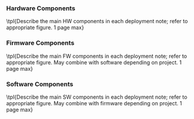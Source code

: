 ### Hardware Components

\tpl{Describe the main HW components in each deployment note; refer to
appropriate figure. 1 page max}

### Firmware Components

\tpl{Describe the main FW components in each deployment note; refer to
appropriate figure. May combine with software depending on project. 1 page max}

### Software Components

\tpl{Describe the main SW components in each deployment note; refer to
appropriate figure. May combine with firmware depending on project. 1 page max}
